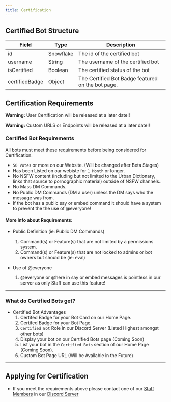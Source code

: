```yaml
---
title: Certification
---
```


## Certified Bot Structure
| Field	| Type | Description
|--------------|----------|--------------|
id | Snowflake | The id of the certified bot 
username | String |	The username of the certified bot
isCertified | Boolean	| The certified status of the bot
certifiedBadge | Object | The Certified Bot Badge featured on the bot page.

## Certification Requirements

<Alert type="error">

<strong>Warning:</strong> User Certification will be released at a later date!!

</Alert>

<Alert type="error">

<strong>Warning:</strong> Custom URLS or Endpoints will be released at a later date!!

</Alert>

### Certified Bot Requirements
All bots must meet these requirements before being considered for Certification.
* `50 Votes` or more on our Website. (Will be changed after Beta Stages)
* Has been Listed on our webiste for `1 Month` or longer.
* No NSFW content (including but not limited to the Urban Dictionary, links that source to pornographic material) outside of NSFW channels..
* No Mass DM Commands.
* No Public DM Commands (DM a user) unless the DM says who the message was from.
* If the bot has a public say or embed command it should have a system to prevent the the use of @everyone!

#### More Info about Requirements:
* Public Definition (ie: Public DM Commands)
   1. Command(s) or Feature(s) that are not limited by a permissions system.
   2. Command(s) or Feature(s) that are not locked to admins or bot owners but should be (ie: eval)

* Use of @everyone
   1. @everyone or @here in say or embed messages is pointless in our server as only Staff can use this feature!

---


### What do Certified Bots get?
* Certified Bot Advantages
  1. Certifed Badge for your Bot Card on our Home Page.
  2. Certifed Badge for your Bot Page.
  3. `Certified Bot` Role in our Discord Server (Listed Highest amongst other bots)
  4. Display your bot on our Certified Bots page (Coming Soon)
  5. List your bot in the `Certified Bots` section of our Home Page (Coming Soon).
  6. Custom Bot Page URL (Will be Available in the Future)

---

## Applying for Certification
* If you meet the requirements above please contact one of our [Staff Members](https://paradisebots.net/staff) in our [Discord Server](https://paradisebots.net/join)

